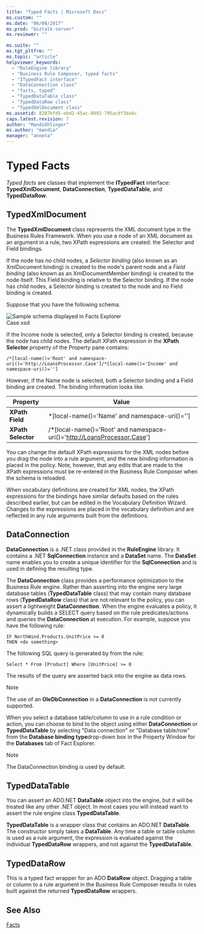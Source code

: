 ```yaml
---
title: "Typed Facts | Microsoft Docs"
ms.custom: ""
ms.date: "06/08/2017"
ms.prod: "biztalk-server"
ms.reviewer: ""

ms.suite: ""
ms.tgt_pltfrm: ""
ms.topic: "article"
helpviewer_keywords: 
  - "RuleEngine library"
  - "Business Rule Composer, typed facts"
  - "ITypedFact interface"
  - "DataConnection class"
  - "facts, typed"
  - "TypedDataTable class"
  - "TypedDataRow class"
  - "TypedXmlDocument class"
ms.assetid: 8207bfd5-ebd2-45ac-8992-795acdf3ba4c
caps.latest.revision: 7
author: "MandiOhlinger"
ms.author: "mandia"
manager: "anneta"
---
```

# Typed Facts
*Typed facts* are classes that implement the **ITypedFact** interface: **TypedXmlDocument**, **DataConnection**, **TypedDataTable**, and **TypedDataRow**.  

## TypedXmlDocument  
 The **TypedXmlDocument** class represents the XML document type in the Business Rules Framework. When you use a node of an XML document as an argument in a rule, two XPath expressions are created: the Selector and Field bindings.  

 If the node has no child nodes, a *Selector binding* (also known as an XmlDocument binding) is created to the node's parent node and a *Field binding* (also known as an XmlDocumentMember binding) is created to the node itself. This Field binding is relative to the Selector binding. If the node has child nodes, a Selector binding is created to the node and no Field binding is created.  

 Suppose that you have the following schema.  

 ![Sample schema displayed in Facts Explorer](../core/media/xmldocumentbrowser.gif "xmldocumentbrowser")  
Case.xsd  

 If the Income node is selected, only a Selector binding is created, because the node has child nodes. The default XPath expression in the **XPath Selector** property of the Property pane contains:  

```  
/*[local-name()='Root' and namespace-uri()='http://LoansProcessor.Case']/*[local-name()='Income' and namespace-uri()='']  
```  

 However, if the Name node is selected, both a Selector binding and a Field binding are created. The binding information looks like.  


|            Property             |                                   Value                                    |
|---------------------------------|----------------------------------------------------------------------------|
|  <strong>XPath Field</strong>   |               *[local-name()='Name' and namespace-uri()='']                |
| <strong>XPath Selector</strong> | /*[local-name()='Root' and namespace-uri()='<http://LoansProcessor.Case>'] |

 You can change the default XPath expressions for the XML nodes before you drag the node into a rule argument, and the new binding information is placed in the policy. Note, however, that any edits that are made to the XPath expressions must be re-entered in the Business Rule Composer when the schema is reloaded.  

 When vocabulary definitions are created for XML nodes, the XPath expressions for the bindings have similar defaults based on the rules described earlier, but can be edited in the Vocabulary Definition Wizard. Changes to the expressions are placed in the vocabulary definition and are reflected in any rule arguments built from the definitions.  

## DataConnection  
 **DataConnection** is a .NET class provided in the **RuleEngine** library. It contains a .NET **SqlConnection** instance and a **DataSet** name. The **DataSet** name enables you to create a unique identifier for the **SqlConnection** and is used in defining the resulting type.  

 The **DataConnection** class provides a performance optimization to the Business Rule engine. Rather than asserting into the engine very large database tables (**TypedDataTable** class) that may contain many database rows (**TypedDataRow** class) that are not relevant to the policy, you can assert a lightweight **DataConnection**. When the engine evaluates a policy, it dynamically builds a SELECT query based on the rule predicates/actions and queries the **DataConnection** at execution. For example, suppose you have the following rule:  

```  
IF NorthWind.Products.UnitPrice >= 0   
THEN <do something>  
```  

 The following SQL query is generated by from the rule:  

```  
Select * From [Product] Where [UnitPrice] >= 0  
```  

 The results of the query are asserted back into the engine as data rows.  

> [!NOTE]
>  The use of an **OleDbConnection** in a **DataConnection** is not currently supported.  

 When you select a database table/column to use in a rule condition or action, you can choose to bind to the object using either **DataConnection** or **TypedDataTable** by selecting "Data connection" or "Database table/row" from the **Database binding type**drop-down box in the Property Window for the **Databases** tab of Fact Explorer.  

> [!NOTE]
>  The DataConnection binding is used by default.  

## TypedDataTable  
 You can assert an ADO.NET **DataTable** object into the engine, but it will be treated like any other .NET object. In most cases you will instead want to assert the rule engine class **TypedDataTable**.  

 **TypedDataTable** is a wrapper class that contains an ADO.NET **DataTable**. The constructor simply takes a **DataTable**. Any time a table or table column is used as a rule argument, the expression is evaluated against the individual **TypedDataRow** wrappers, and not against the **TypedDataTable**.  

## TypedDataRow  
 This is a typed fact wrapper for an ADO **DataRow** object. Dragging a table or column to a rule argument in the Business Rule Composer results in rules built against the returned **TypedDataRow** wrappers.  

## See Also  
 [Facts](../core/facts.md)